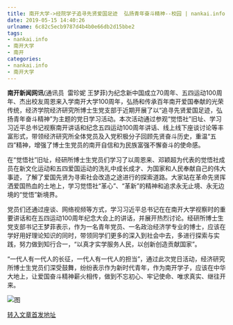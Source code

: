 ```yaml
---
title: 南开大学->经院学子追寻先贤爱国足迹  弘扬青年奋斗精神--校园 | nankai.info
date: 2019-05-15 14:40:26
urlname: 6c82c5ecb9787d4b4b0e66db2d15bbe2
tags: 
- nankai.info
- 南开大学
- 南开
categories:
- nankai.info
- 南开大学
---
```



**南开新闻网讯**(通讯员  雷珍妮 王梦菲)为纪念新中国成立70周年、五四运动100周年、杰出校友周恩来入学南开大学100周年，弘扬和传承百年南开爱国奉献的光荣传统，经济学院经济研究所博士生党支部于近期开展了以“追寻先贤爱国足迹，弘扬青年奋斗精神”为主题的党日学习活动。本次活动通过参观“觉悟社”旧址、学习习近平总书记视察南开讲话和纪念五四运动100周年讲话、线上线下座谈讨论等丰富形式，带领经济研究所全体党员及入党积极分子回顾先贤奋斗历史，重温“五四”精神，增强了博士生党员的南开自信和为民族富强不懈奋斗的使命感。

在“觉悟社”旧址，经研所博士生党员们学习了以周恩来、邓颖超为代表的觉悟社成员在新文化运动和五四爱国运动的洗礼中成长成才、为国家和人民奉献自己的伟大事迹，了解了爱国先贤为寻索社会改造之途进行的探索道路。大家站在革命先贤挥洒爱国热血的土地上，学习觉悟社“革心”、“革新”的精神和追求永无止境、永无边境的“觉悟”新境界。

党员们还通过座谈、网络视频等方式，学习习近平总书记在在南开大学视察时的重要讲话和在五四运动100周年纪念大会上的讲话，并展开热烈讨论。经研所博士生党支部书记王梦菲表示，作为一名青年党员、一名政治经济学专业的博士，应该在学好用好理论知识的同时，带领同学们更多的深入到社会中去，多进行探索与实践，努力做到知行合一，“以真才实学服务人民，以创新创造贡献国家”。

“一代人有一代人的长征，一代人有一代人的担当”，通过此次党日活动，经济研究所博士生党员们深受鼓舞，纷纷表示作为新时代青年，作为南开学子，应该在中华大地上，让爱国奋斗精神薪火相传，做到不忘初心、牢记使命、唯求真实、继往开来。



![图](http://news.nankai.edu.cn/pic/0/00/35/49/354924_841019.jpg)

[转入文章首发地址](http://news.nankai.edu.cn/qqxy/system/2019/05/15/000451576.shtml)